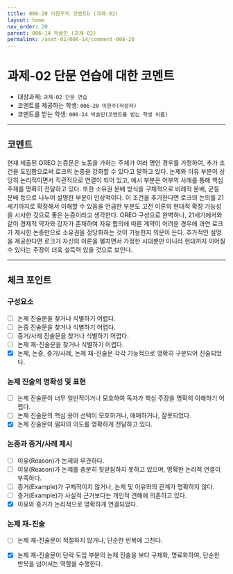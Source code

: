 ```yaml
---
title: 006-20 이한주의 코멘트b (과제-02) 
layout: home
nav_order: 20
parent: 006-14 박솔민 (과제-02)
permalink: /asmt-02/006-14/comment-006-20
---
```


# 과제-02 단문 연습에 대한 코멘트

- 대상과제: `과제-02 단문 연습`
- 코멘트를 제공하는 학생: `006-20 이한주(작성자)` 
- 코멘트를 받는 학생: `006-14 박솔민(코멘트를 받는 학생 이름)` 

---

## 코멘트

현재 제출된 OREO 논증문은 노동을 가하는 주체가 여러 명인 경우를 가정하여, 추가 조건을 도입함으로써 로크의 논증을 강화할 수 있다고 말하고 있다. 논제와 이유 부분이 상당히 논리적이면서 직관적으로 연결이 되어 있고, 예시 부분은 어부의 사례를 통해 핵심 주제를 명확히 전달하고 있다. 또한 소유권 분배 방식을 구체적으로 비례적 분배, 균등 분배 등으로 나누어 설명한 부분이 인상적이다.  이 조건을 추가한다면 로크의 논의를 21세기까지로 확장해서 이해할 수 있음을 언급한 부분도 고전 이론의 현대적 확장 가능성을 시사한 것으로 좋은 논증이라고 생각한다. OREO 구성으로 완벽하나, 21세기에서와 같이 경제적 약자와 강자가 존재하여 자유 합의에 따른 계약이 어려운 경우에 과연 로크가 제시한 논증만으로 소유권을 정당화하는 것이 가능한지 의문이 든다. 추가적인 설명을 제공한다면 로크가 자신의 이론을 펼치면서 가정한 시대뿐만 아니라 현대까지 이어질 수 있다는 주장이 더욱 설득력 있을 것으로 보인다. 

---

## 체크 포인트

### **구성요소**
- [ ] 논제 진술문을 찾거나 식별하기 어렵다.
- [ ] 논증 진술문을 찾거나 식별하기 어렵다.
- [ ] 증거/사례 진술문을 찾거나 식별하기 어렵다.
- [ ] 논제 재-진술문을 찾거나 식별하기 어렵다.
- [x] 논제, 논증, 증거/사례, 논제 재-진술문 각각 기능적으로 명확히 구분되어 진술되었다.

### **논제 진술의 명확성 및 표현**  
- [ ] 논제 진술문이 너무 일반적이거나 모호하여 독자가 핵심 주장을 명확히 이해하기 어렵다.  
- [ ] 논제 진술문의 핵심 용어 선택이 모호하거나, 애매하거나, 잘못되었다.  
- [x] 논제 진술문이 필자의 의도를 명확하게 전달하고 있다.  

### **논증과 증거/사례 제시**  
- [ ] 이유(Reason)가 논제와 무관하다.
- [ ] 이유(Reason)가 논제를 충분히 뒷받침하지 못하고 있으며, 명확한 논리적 연결이 부족하다.  
- [ ] 증거(Example)가 구체적이지 않거나, 논제 및 이유와의 관계가 명확하지 않다. 
- [ ] 증거(Example)가 사실적 근거보다는 개인적 견해에 의존하고 있다.  
- [x] 이유와 증거가 논리적으로 명확하게 연결되었다.  

### **논제 재-진술**  
- [ ] 논제 재-진술문이 적절하지 않거나, 단순한 반복에 그친다.   
- [x] 논제 재-진술문이 단락 도입 부분의 논제 진술을 보다 구체화, 명료화하여, 단순한 반복을 넘어서는 역할을 수행한다.  

